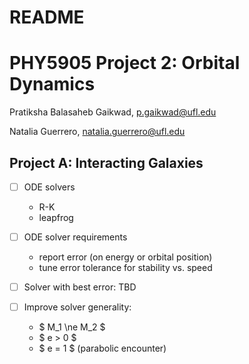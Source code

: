 # README #

# PHY5905 Project 2: Orbital Dynamics

Pratiksha Balasaheb Gaikwad, p.gaikwad@ufl.edu

Natalia Guerrero, natalia.guerrero@ufl.edu


## Project A: Interacting Galaxies

* [ ] ODE solvers
  * R-K
  * leapfrog

* [ ] ODE solver requirements
  * report error (on energy or orbital position)
  * tune error tolerance for stability vs. speed

* [ ] Solver with best error: TBD

* [ ] Improve solver generality:
  * $ M_1 \ne M_2 $
  * $ e > 0 $
  * $ e = 1 $ (parabolic encounter)

